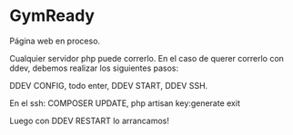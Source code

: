 # GymReady
Página web en proceso.

Cualquier servidor php puede correrlo. 
En el caso de querer correrlo con ddev, debemos realizar los siguientes pasos: 

DDEV CONFIG, 
todo enter, 
DDEV START, 
DDEV SSH. 

En el ssh: 
COMPOSER UPDATE, 
php artisan key:generate
exit

Luego con DDEV RESTART lo arrancamos!
